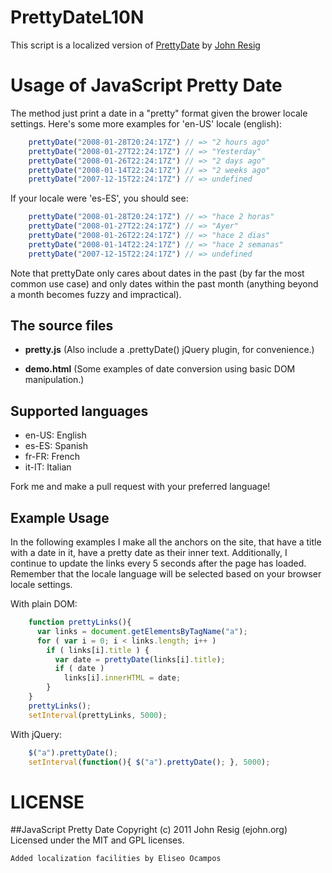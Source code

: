 # PrettyDateL10N

This script is a localized version of [PrettyDate](http://ejohn.org/blog/javascript-pretty-date/) by [John Resig](http://ejohn.org/about/)

# Usage of JavaScript Pretty Date

The method just print a date in a "pretty" format given the brower locale settings. Here's some more examples for 'en-US' locale (english):

``` javascript
    prettyDate("2008-01-28T20:24:17Z") // => "2 hours ago"
    prettyDate("2008-01-27T22:24:17Z") // => "Yesterday"
    prettyDate("2008-01-26T22:24:17Z") // => "2 days ago"
    prettyDate("2008-01-14T22:24:17Z") // => "2 weeks ago"
    prettyDate("2007-12-15T22:24:17Z") // => undefined 
```

If your locale were 'es-ES', you should see:

``` javascript
    prettyDate("2008-01-28T20:24:17Z") // => "hace 2 horas"
    prettyDate("2008-01-27T22:24:17Z") // => "Ayer"
    prettyDate("2008-01-26T22:24:17Z") // => "hace 2 dias"
    prettyDate("2008-01-14T22:24:17Z") // => "hace 2 semanas"
    prettyDate("2007-12-15T22:24:17Z") // => undefined 
```
 
Note that prettyDate only cares about dates in the past (by far the most common use case) and only dates within the past month (anything beyond a month becomes fuzzy and impractical).

## The source files

* **pretty.js** (Also include a .prettyDate() jQuery plugin, for convenience.)

* **demo.html** (Some examples of date conversion using basic DOM manipulation.)

## Supported languages

* en-US: English
* es-ES: Spanish
* fr-FR: French
* it-IT: Italian

Fork me and make a pull request with your preferred language!

## Example Usage

In the following examples I make all the anchors on the site, that have a title with a date in it, have a pretty date as their inner text. Additionally, I continue to update the links every 5 seconds after the page has loaded. Remember that the locale language will be selected based on your browser locale settings.

With plain DOM:

``` javascript
    function prettyLinks(){
      var links = document.getElementsByTagName("a");  
      for ( var i = 0; i < links.length; i++ )
        if ( links[i].title ) {
          var date = prettyDate(links[i].title);
          if ( date )
            links[i].innerHTML = date;
        }
    }
    prettyLinks();
    setInterval(prettyLinks, 5000);
```

With jQuery:

``` javascript
    $("a").prettyDate();
    setInterval(function(){ $("a").prettyDate(); }, 5000);
```

# LICENSE
##JavaScript Pretty Date
    Copyright (c) 2011 John Resig (ejohn.org)
    Licensed under the MIT and GPL licenses.
    
    Added localization facilities by Eliseo Ocampos

